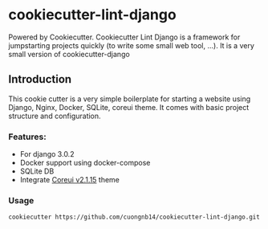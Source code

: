 # cookiecutter-lint-django

Powered by Cookiecutter. Cookiecutter Lint Django is a framework for jumpstarting projects quickly (to write some small web tool, ...). It is a very small version of cookiecutter-django

## Introduction
This cookie cutter is a very simple boilerplate for starting a website using Django, Nginx, Docker, SQLite, coreui theme. It comes with basic project structure and configuration.

### Features:

- For django 3.0.2
- Docker support using docker-compose
- SQLite DB
- Integrate [Coreui v2.1.15](https://github.com/coreui/coreui-free-bootstrap-admin-template/tree/v2.1.15) theme

### Usage

`cookiecutter https://github.com/cuongnb14/cookiecutter-lint-django.git`

